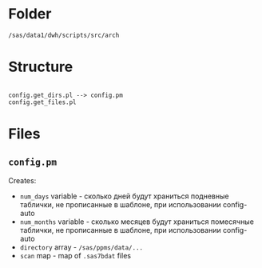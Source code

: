 #                  Folder

`/sas/data1/dwh/scripts/src/arch`










#                  Structure

```

config.get_dirs.pl --> config.pm
config.get_files.pl
```

#                  Files

##                 `config.pm`

Creates:
- `num_days` variable - сколько дней будут храниться подневные таблички, не прописанные в шаблоне, при использовании config-auto
- `num_months` variable - сколько месяцев будут храниться помесячные таблички, не прописанные в шаблоне, при использовании config-auto
- `directory` array - `/sas/ppms/data/...`
- `scan` map - map of `.sas7bdat` files